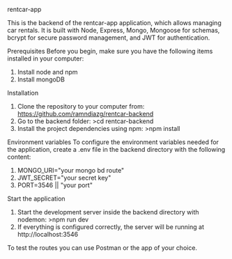 rentcar-app

This is the backend of the rentcar-app application, which allows managing car rentals. It is built with Node, Express, Mongo, Mongoose for schemas, bcrypt for secure password management, and JWT for authentication.

Prerequisites
Before you begin, make sure you have the following items installed in your computer:
1. Install node and npm
2. Install mongoDB

Installation
1. Clone the repository to your computer from: https://github.com/ramndiazg/rentcar-backend
2. Go to the backend folder: >cd rentcar-backend
3. Install the project dependencies using npm: >npm install

Environment variables
To configure the environment variables needed for the application, create a .env file in the backend directory with the following content:
1. MONGO_URI="your mongo bd route"
2. JWT_SECRET="your secret key"
3. PORT=3546 || "your port"

Start the application
1. Start the development server inside the backend directory with nodemon: >npm run dev
2. If everything is configured correctly, the server will be running at http://localhost:3546

To test the routes you can use Postman or the app of your choice.